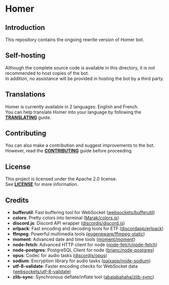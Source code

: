 # Homer

## Introduction
This repository contains the ongoing rewrite version of Homer bot.

## Self-hosting
Although the complete source code is available in this directory, it is not recommended to host copies of the bot.  
In addition, no assistance will be provided in hosting the bot by a third party.

## Translations
Homer is currently available in 2 languages: English and French.  
You can help translate Homer into your language by following the **[TRANSLATING](TRANSLATING.md)** guide.

## Contributing
You can also make a contribution and suggest improvements to the bot.  
However, read the **[CONTRIBUTING](CONTRIBUTING.md)** guide before proceeding.

## License
This project is licensed under the Apache 2.0 license.  
See **[LICENSE](LICENSE)** for more information.

## Credits
- **bufferutil**: Fast buffering tool for WebSocket ([websockets/bufferutil](https://github.com/websockets/bufferutil))
- **colors**: Pretty colors into terminal ([Marak/colors.js](https://github.com/Marak/colors.js))
- **discord.js**: Discord API wrapper ([discordjs/discord.js](https://github.com/discordjs/discord.js))
- **erlpack**: Fast encoding and decoding tools for ETF ([discordapp/erlpack](https://github.com/discordapp/erlpack))
- **ffmpeg**: Powerful multimedia tools ([eugeneware/ffmpeg-static](https://github.com/eugeneware/ffmpeg-static))
- **moment**: Advanced date and time tools ([moment/moment](https://github.com/moment/moment))
- **node-fetch**: Advanced HTTP client for node ([node-fetch/node-fetch](https://github.com/node-fetch/node-fetch))
- **node-postgres**: PostgreSQL Client for node ([brianc/node-postgres](https://github.com/brianc/node-postgres))
- **opus**: Codec for audio tasks ([discordjs/opus](https://github.com/discordjs/opus))
- **sodium**: Encryption library for audio tasks ([paixaop/node-sodium](https://github.com/paixaop/node-sodium))
- **utf-8-validate**: Faster encoding checks for WebSocket data ([websockets/utf-8-validate](https://github.com/websockets/utf-8-validate))
- **zlib-sync**: Synchronous deflate/inflate tool ([abalabahaha/zlib-sync](https://github.com/abalabahaha/zlib-sync))
